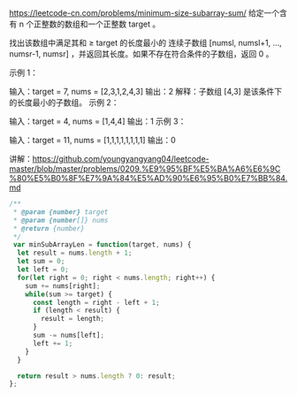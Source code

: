https://leetcode-cn.com/problems/minimum-size-subarray-sum/
给定一个含有 n 个正整数的数组和一个正整数 target 。

找出该数组中满足其和 ≥ target 的长度最小的 连续子数组 [numsl, numsl+1, ..., numsr-1, numsr] ，并返回其长度。如果不存在符合条件的子数组，返回 0 。

示例 1：

输入：target = 7, nums = [2,3,1,2,4,3]
输出：2
解释：子数组 [4,3] 是该条件下的长度最小的子数组。
示例 2：

输入：target = 4, nums = [1,4,4]
输出：1
示例 3：

输入：target = 11, nums = [1,1,1,1,1,1,1,1]
输出：0

讲解：https://github.com/youngyangyang04/leetcode-master/blob/master/problems/0209.%E9%95%BF%E5%BA%A6%E6%9C%80%E5%B0%8F%E7%9A%84%E5%AD%90%E6%95%B0%E7%BB%84.md

```js
/**
 * @param {number} target
 * @param {number[]} nums
 * @return {number}
 */
 var minSubArrayLen = function(target, nums) {
  let result = nums.length + 1;
  let sum = 0;
  let left = 0;
  for(let right = 0; right < nums.length; right++) {
    sum += nums[right];
    while(sum >= target) {
      const length = right - left + 1;
      if (length < result) {
        result = length;
      }
      sum -= nums[left];
      left += 1;
    }
  }

  return result > nums.length ? 0: result;
};
```
